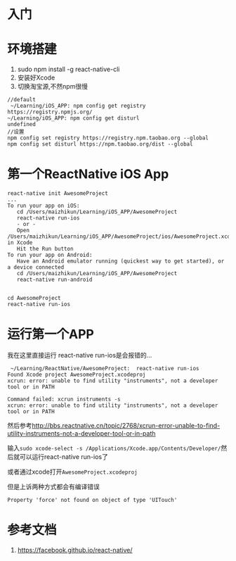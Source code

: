  # 入门

# 环境搭建

1. sudo npm install -g react-native-cli
2. 安装好Xcode
3. 切换淘宝源,不然npm很慢

  ```shell
  //default
   ~/Learning/iOS_APP: npm config get registry
https://registry.npmjs.org/
 ~/Learning/iOS_APP: npm config get disturl
undefined
  //设置
  npm config set registry https://registry.npm.taobao.org --global
npm config set disturl https://npm.taobao.org/dist --global
  ```
  
# 第一个ReactNative iOS App

```shell
react-native init AwesomeProject
...
To run your app on iOS:
   cd /Users/maizhikun/Learning/iOS_APP/AwesomeProject
   react-native run-ios
   - or -
   Open /Users/maizhikun/Learning/iOS_APP/AwesomeProject/ios/AwesomeProject.xcodeproj in Xcode
   Hit the Run button
To run your app on Android:
   Have an Android emulator running (quickest way to get started), or a device connected
   cd /Users/maizhikun/Learning/iOS_APP/AwesomeProject
   react-native run-android
   
   
cd AwesomeProject
react-native run-ios
```

# 运行第一个APP

我在这里直接运行 react-native run-ios是会报错的...
```shell
 ~/Learning/ReactNative/AwesomeProject:  react-native run-ios
Found Xcode project AwesomeProject.xcodeproj
xcrun: error: unable to find utility "instruments", not a developer tool or in PATH

Command failed: xcrun instruments -s
xcrun: error: unable to find utility "instruments", not a developer tool or in PATH
```

然后参考<http://bbs.reactnative.cn/topic/2768/xcrun-error-unable-to-find-utility-instruments-not-a-developer-tool-or-in-path>

输入`sudo xcode-select -s /Applications/Xcode.app/Contents/Developer/`然后就可以运行react-native run-ios了

或者通过xcode打开`AwesomeProject.xcodeproj`

但是上诉两种方式都会有编译错误

```shell
Property 'force' not found on object of type 'UITouch'
```



# 参考文档

1. <https://facebook.github.io/react-native/>